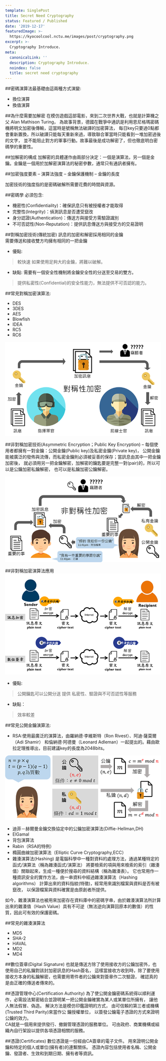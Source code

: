 ```yaml
---
template: SinglePost
title: Secret Need Cryptography
status: Featured / Published
date: '2019-12-17'
featuredImage: >-
  https://kyocoolcool.nctu.me/images/post/cryptography.png
excerpt: >-
  Cryptography Introduce.
meta:
  canonicalLink: ''
  description: Cryptography Introduce.
  noindex: false
  title: secret need cryptography
---
```

##密碼演算法最基礎由這兩種方式演變:

- 換位演算
- 換值演算

##為什麼需要加解密
在模仿遊戲這部電影，來到二次世界大戰，也就是計算機之父 Alan Mathison Turing，
為故事背景，德國在戰爭中通訊是利用恩尼格瑪密碼機將明文加密後傳輸，這當時是號稱無法破譯的加密算法，
每日key只要過0點都會重新置換，所以破譯只能每天重新來過，導致聯合軍當時只能看到一堆加密過後的文字，
並不能阻止對方的軍事行動。故事最後是成功解密了，但也徹底明白密碼學的重要性。

##加解密的構成
加解密的具體運作由兩部分決定：一個是演算法，另一個是金鑰。金鑰是一個用於加解密演算法的秘密參數，通常只有通訊者擁有。

##加密強度要素
– 演算法強度 – 金鑰保護機制 – 金鑰的長度

加密技術的強度指的是密碼破解所需要花費的時間與資源。

##密碼學
必須包含:
- 機密性(Confidentiality)：確保訊息只有被授權者才能取得
- 完整性(Integrity)：偵測訊息是否遭受竄改
- 身分認證(Authentication)：傳送方與接受方需驗證識別
- 不可否認性(Non-Reputation)：提供訊息傳送方與接受方的交易證明

##對稱加密技術(傳統加密)
訊息的加密和解密採用相同的金鑰  
需要傳送和接收雙方均擁有相同的一把金鑰  
- 優點: 
>較快速
>如果使用足夠大的金鑰，將難以破解。
- 缺點: 需要有一個安全性機制將金鑰安全性的分送至交易的雙方。
>提供私密性(Confidential)的安全性能力，無法提供不可否認的能力。

##常見對稱加密演算法:
- DES
- 3DES
- AES
- Blowfish
- IDEA
- RC5
- RC6

![post-1](/static/images/post/20191217/post-1.png)

##非對稱加密技術(Asymmetric Encryption；Public Key Encryption)
– 每個使用者都擁有一對金鑰：公開金鑰(Public key)及私密金鑰(Private key)，
公開金鑰能被廣泛的發佈與流傳，而私密金鑰則必須被妥善的保存；當訊息由其中一把金鑰加密後，
就必須用另一把金鑰解密，加解密的鑰匙要是完整一對(pair)的，所以可以是公鑰加密私鑰解密，
也可以是私鑰加密公鑰解密。

![post-2](/static/images/post/20191217/post-2.png)

##非對稱加密演算法應用
![post-3](/static/images/post/20191217/post-3.png)

- 優點:
>公開鑰匙可以公開分送
提供 私密性、驗證與不可否認性等服務

- 缺點：
>效率較差

##常見公開金鑰演算法:
- RSA:使用最廣泛的演算法，由羅納德·李維斯特（Ron Rivest）、阿迪·薩莫爾（Adi Shamir）
和倫納德·阿德曼（Leonard Adleman）一起提出的。藉由歐拉定理推導出，目前建議key的長度為2048bits。

![post-4](/static/images/post/20191217/post-4.png)

- 迪菲－赫爾曼金鑰交換協定中的公鑰加密演算法(Diffie-Hellman,DH)
- ElGamal
- 背包演算法
- Rabin（RSA的特例）
- 橢圓曲線加密演算法（Elliptic Curve Cryptography,ECC）
- 雜湊演算法(Hashing)
是電腦科學中一種對資料的處理方法，通過某種特定的函式/演算法（稱為雜湊函式/演算法）
將要檢索的項與用來檢索的索引（雜湊值）關聯起來，生成一種便於搜尋的資料結構（稱為雜湊表）。
它也常用作一種資訊安全的實作方法，由一串資料中經過雜湊演算法（Hashing algorithms）
計算出來的資料指紋(特徵)，經常用來識別檔案與資料是否有被竄改，
以保證檔案與資料確實是由原創者所提供。

如今，雜湊演算法也被用來加密存在資料庫中的密碼字串，由於雜湊演算法所計算出來的雜湊值（Hash Value）具有不可逆（無法逆向演算回原本的數值）的性質，因此可有效的保護密碼。

##常見的雜湊演算法
- MD5
- SHA-2
- HAVAL
- MD2
- MD4

##數位簽章(Digital Signature)
也就是傳送方除了使用接收方的公鑰加密外，也使用自己的私鑰對該封加密訊息的Hash簽名，
這樣當接收方收到時，除了要使用接收方本身的私鑰解密，也需要用寄件者的公鑰來對簽章作二次驗證，
確認真的是由正確的傳送者傳來的。

##憑證管理中心(Certification Authority)
為了使公開金鑰密碼系統得以順利運作，必需設法緊密結合並證明某一把公開金鑰確實為某人或某單位所擁有，
讓他人無法假冒、偽造。 解決方法是模仿印鑑證明的方式，
由可信賴的第三者或機構(Trusted Third Parity)來當作公 鑰授權單位，
以簽發公鑰電子憑證的方式來證明公鑰的效力。  
CA就是一個用來提供發行、撤銷管理憑證的服務單位。
可由政府、商業機構或組織內自行架設以提供各項憑證相關的服務。

##憑證(Certificates)
數位憑證是一份經由CA簽章的電子文件。
用來證明公開金鑰和特定的個人或單位(擁有者)的連繫關係。
憑證內容包括使用者名稱、公開金鑰、發證者、生效和到期日期、擁有者等資訊。
